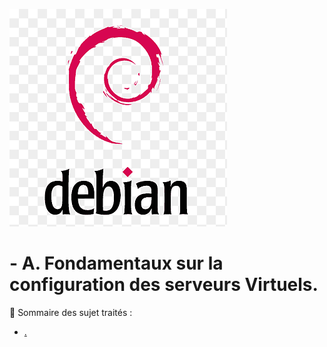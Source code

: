 ![Debian-logo](./images/Debian-logo.png)

# - A. Fondamentaux sur la configuration des serveurs Virtuels.

👋 Sommaire des sujet traités :

- [.]()

